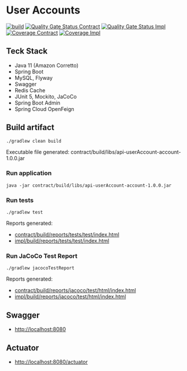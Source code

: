 # User Accounts
[![build](https://github.com/schambeck/api-userAccount-account/actions/workflows/gradle.yml/badge.svg)](https://github.com/schambeck/api-userAccount-account/actions/workflows/gradle.yml)
[![Quality Gate Status Contract](https://sonarcloud.io/api/project_badges/measure?project=schambeck_api-userAccount-account_contract&metric=alert_status)](https://sonarcloud.io/summary/new_code?id=schambeck_api-userAccount-account_contract)
[![Quality Gate Status Impl](https://sonarcloud.io/api/project_badges/measure?project=schambeck_api-userAccount-account_impl&metric=alert_status)](https://sonarcloud.io/summary/new_code?id=schambeck_api-userAccount-account_impl)
[![Coverage Contract](https://sonarcloud.io/api/project_badges/measure?project=schambeck_api-userAccount-account_contract&metric=coverage)](https://sonarcloud.io/summary/new_code?id=schambeck_api-userAccount-account_contract)
[![Coverage Impl](https://sonarcloud.io/api/project_badges/measure?project=schambeck_api-userAccount-account_impl&metric=coverage)](https://sonarcloud.io/summary/new_code?id=schambeck_api-userAccount-account_impl)

## Teck Stack

- Java 11 (Amazon Corretto)
- Spring Boot
- MySQL, Flyway
- Swagger
- Redis Cache
- JUnit 5, Mockito, JaCoCo
- Spring Boot Admin
- Spring Cloud OpenFeign

## Build artifact

    ./gradlew clean build

Executable file generated: contract/build/libs/api-userAccount-account-1.0.0.jar

### Run application

    java -jar contract/build/libs/api-userAccount-account-1.0.0.jar

### Run tests

    ./gradlew test

Reports generated:
- [contract/build/reports/tests/test/index.html](contract/build/reports/tests/test/index.html)
- [impl/build/reports/tests/test/index.html](impl/build/reports/tests/test/index.html)

### Run JaCoCo Test Report

    ./gradlew jacocoTestReport

Reports generated:
- [contract/build/reports/jacoco/test/html/index.html](contract/build/reports/jacoco/test/html/index.html)
- [impl/build/reports/jacoco/test/html/index.html](impl/build/reports/jacoco/test/html/index.html)

## Swagger

- [http://localhost:8080](http://localhost:8080)

## Actuator

- [http://localhost:8080/actuator](http://localhost:8080/actuator)
